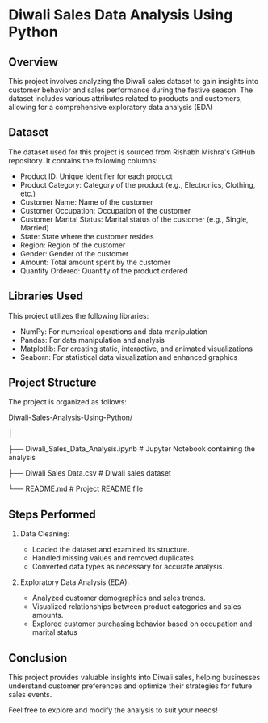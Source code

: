 # Diwali Sales Data Analysis Using Python


## Overview
This project involves analyzing the Diwali sales dataset to gain insights into customer behavior and sales performance during the festive season. The dataset includes various attributes related to products and customers, allowing for a comprehensive exploratory data analysis (EDA)

## Dataset
The dataset used for this project is sourced from Rishabh Mishra's GitHub repository. It contains the following columns:

* Product ID: Unique identifier for each product
* Product Category: Category of the product (e.g., Electronics, Clothing, etc.)
* Customer Name: Name of the customer
* Customer Occupation: Occupation of the customer
* Customer Marital Status: Marital status of the customer (e.g., Single, Married)
* State: State where the customer resides
* Region: Region of the customer
* Gender: Gender of the customer
* Amount: Total amount spent by the customer
* Quantity Ordered: Quantity of the product ordered

## Libraries Used
This project utilizes the following libraries:

* NumPy: For numerical operations and data manipulation
* Pandas: For data manipulation and analysis
* Matplotlib: For creating static, interactive, and animated visualizations
* Seaborn: For statistical data visualization and enhanced graphics

## Project Structure
The project is organized as follows:

Diwali-Sales-Analysis-Using-Python/

│

├── Diwali_Sales_Data_Analysis.ipynb    # Jupyter Notebook containing the analysis

├── Diwali Sales Data.csv               # Diwali sales dataset    

└── README.md                           # Project README file


## Steps Performed
1. Data Cleaning:
    * Loaded the dataset and examined its structure.
    * Handled missing values and removed duplicates.
    * Converted data types as necessary for accurate analysis.
  
2. Exploratory Data Analysis (EDA):
    * Analyzed customer demographics and sales trends.
    * Visualized relationships between product categories and sales amounts.
    * Explored customer purchasing behavior based on occupation and marital status

## Conclusion
This project provides valuable insights into Diwali sales, helping businesses understand customer preferences and optimize their strategies for future sales events.

Feel free to explore and modify the analysis to suit your needs!  
